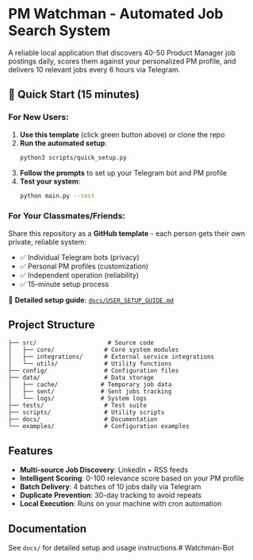 # PM Watchman - Automated Job Search System

A reliable local application that discovers 40-50 Product Manager job postings daily, scores them against your personalized PM profile, and delivers 10 relevant jobs every 6 hours via Telegram.

## 🚀 Quick Start (15 minutes)

### For New Users:
1. **Use this template** (click green button above) or clone the repo
2. **Run the automated setup**:
   ```bash
   python3 scripts/quick_setup.py
   ```
3. **Follow the prompts** to set up your Telegram bot and PM profile
4. **Test your system**:
   ```bash
   python main.py --test
   ```

### For Your Classmates/Friends:
Share this repository as a **GitHub template** - each person gets their own private, reliable system:
- ✅ Individual Telegram bots (privacy)
- ✅ Personal PM profiles (customization) 
- ✅ Independent operation (reliability)
- ✅ 15-minute setup process

📖 **Detailed setup guide**: [`docs/USER_SETUP_GUIDE.md`](docs/USER_SETUP_GUIDE.md)

## Project Structure

```
├── src/                    # Source code
│   ├── core/              # Core system modules
│   ├── integrations/      # External service integrations
│   └── utils/             # Utility functions
├── config/                # Configuration files
├── data/                  # Data storage
│   ├── cache/            # Temporary job data
│   ├── sent/             # Sent jobs tracking
│   └── logs/             # System logs
├── tests/                 # Test suite
├── scripts/               # Utility scripts
├── docs/                  # Documentation
└── examples/              # Configuration examples
```

## Features

- **Multi-source Job Discovery**: LinkedIn + RSS feeds
- **Intelligent Scoring**: 0-100 relevance score based on your PM profile
- **Batch Delivery**: 4 batches of 10 jobs daily via Telegram
- **Duplicate Prevention**: 30-day tracking to avoid repeats
- **Local Execution**: Runs on your machine with cron automation

## Documentation

See `docs/` for detailed setup and usage instructions.# Watchman-Bot
